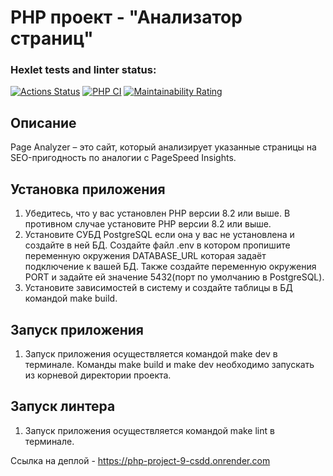 # PHP проект - "Анализатор страниц"
### Hexlet tests and linter status:
[![Actions Status](https://github.com/mkolotovich/php-project-9/actions/workflows/hexlet-check.yml/badge.svg)](https://github.com/mkolotovich/php-project-9/actions)
[![PHP CI](https://github.com/mkolotovich/php-project-9/actions/workflows/workflow.yml/badge.svg)](https://github.com/mkolotovich/php-project-48/actions/workflows/workflow.yml)
[![Maintainability Rating](https://sonarcloud.io/api/project_badges/measure?project=mkolotovich_php-project-9&metric=sqale_rating)](https://sonarcloud.io/summary/new_code?id=mkolotovich_php-project-9)

## Описание
Page Analyzer – это сайт, который анализирует указанные страницы на SEO-пригодность по аналогии с PageSpeed Insights.

## Установка приложения
1. Убедитесь, что у вас установлен PHP версии 8.2 или выше. В противном случае установите PHP версии 8.2 или выше.
2. Установите СУБД PostgreSQL если она у вас не установлена и создайте в ней БД. Создайте файл .env в котором пропишите переменную окружения DATABASE_URL которая задаёт подключение к вашей БД. Также создайте переменную окружения PORT и задайте ей значение 5432(порт по умолчанию в PostgreSQL).
3. Установите зависимостей в систему и создайте таблицы в БД командой make build. 

## Запуск приложения
1. Запуск приложения осуществляется командой make dev в терминале. Команды make build и make dev необходимо запускать из корневой директории проекта.

## Запуск линтера
1. Запуск приложения осуществляется командой make lint в терминале.

Ссылка на деплой - https://php-project-9-csdd.onrender.com